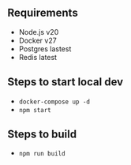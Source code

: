 ## Requirements

- Node.js v20
- Docker v27
- Postgres lastest
- Redis latest

## Steps to start local dev

- `docker-compose up -d`
- `npm start`

## Steps to build

- `npm run build`
